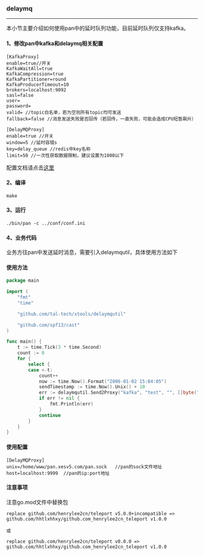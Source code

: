 ### delaymq
-----

本小节主要介绍如何使用pan中的延时队列功能，目前延时队列仅支持kafka。

#### 1、修改pan中kafka和delaymq相关配置
```shell
[KafkaProxy]
enable=true//开关
KafkaWaitAll=true
KafkaCompression=true
KafkaPartitioner=round
KafkaProducerTimeout=10
brokers=localhost:9092
sasl=false
user=
password=
valid= //topic白名单，若为空则所有topic均可发送
fallback=false //消息发送失败是否回传（若回传，一直失败，可能会造成CPU短暂飙升）

[DelayMQProxy]
enable=true //开关
window=5 //延时容错s
key=delay_queue //redis中key名称
limit=50 //一次性获取数据限制，建议设置为1000以下
```
配置文档请点击[这里](../config/config.md)

#### 2、编译
```shell
make
```
#### 3、运行
```shell
./bin/pan -c ../conf/conf.ini
```
#### 4、业务代码
业务方往pan中发送延时消息，需要引入delaymqutil，具体使用方法如下
#### 使用方法
```go
package main

import (
	"fmt"
	"time"

	"github.com/tal-tech/xtools/delaymqutil"

	"github.com/spf13/cast"
)

func main() {
	t := time.Tick(3 * time.Second)
	count := 0
	for {
		select {
		case <-t:
			count++
			now := time.Now().Format("2006-01-02 15:04:05")
			sendTimestamp := time.Now().Unix() + 10
			err := delaymqutil.Send2Proxy("kafka", "test", "", []byte("kafka "+cast.ToString(count)+" "+now), sendTimestamp)
			if err != nil {
				fmt.Println(err)
			}
			continue
		}
	}
}
```
#### 使用配置
```shell
[DelayMQProxy]
unix=/home/www/pan.xesv5.com/pan.sock   //pan的sock文件地址
host=localhost:9999  //pan的ip:port地址
```

#### 注意事项
注意go.mod文件中替换包
```shell
replace github.com/henrylee2cn/teleport v5.0.0+incompatible => github.com/hhtlxhhxy/github.com_henrylee2cn_teleport v1.0.0

或

replace github.com/henrylee2cn/teleport v0.0.0 => github.com/hhtlxhhxy/github.com_henrylee2cn_teleport v1.0.0
```



